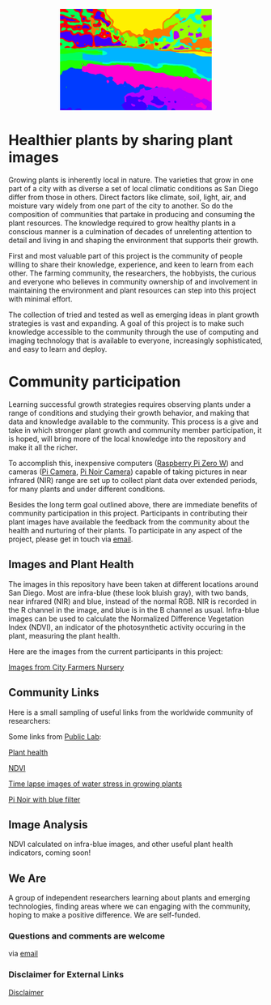 <p align="center"> 
<img src="Misc_Pics/cover.png" alt="hi" class="inline" width="300" height="200"/>
</p>


# Healthier plants by sharing plant images
Growing plants is inherently local in nature. The varieties that grow in one part of a city with as diverse a set of local climatic conditions as San Diego differ from those in others. Direct factors like climate, soil, light, air, and moisture vary widely from one part of the city to another. So do the composition of  communities that partake in producing and consuming the plant resources. The knowledge required to grow healthy plants in a conscious manner is a culmination of decades of unrelenting attention to detail and living in and shaping the environment that supports their growth.

First and most valuable part of this project is the community of people willing to share their knowledge, experience, and keen to learn from each other. The farming community, the researchers, the hobbyists, the curious and everyone who believes in community ownership of and involvement in maintaining the environment and plant resources can step into this project with minimal effort.

The collection of tried and tested as well as emerging ideas in plant growth strategies is vast and expanding. A goal of this project is to make such knowledge accessible to the community through the use of computing and imaging technology that is available to everyone, increasingly sophisticated, and easy to learn and deploy. 



# Community participation
Learning successful growth strategies  requires observing plants under a range of conditions and studying their growth behavior, and making that data and knowledge available to the community. This process is a give and take in which stronger plant growth and community member participation, it is hoped, will bring more of the local knowledge into the repository and make it all the richer.

To accomplish this, inexpensive computers ([Raspberry Pi Zero W](http://www.raspberrypi.org/products/raspberry-pi-zero-w/)) and cameras ([Pi Camera](https://www.raspberrypi.org/products/camera-module-v2/), [Pi Noir Camera](https://www.raspberrypi.org/products/pi-noir-camera-v2/))  capable of taking pictures in near infrared (NIR) range are set up to collect plant data over extended periods, for  many plants and under different conditions. 

Besides the long term goal outlined above, there are immediate benefits of community participation in this project. Participants in contributing their plant images have available the feedback from the community about the health and  nurturing of their plants. To participate in any aspect of the project, please get in touch via <span><a href="mailto:sdvegetationimaging@gmail.com"> email</a></span>. 






## Images and Plant Health
The images in this repository have been taken at different locations around San Diego. Most are infra-blue (these look bluish gray),  with two bands,  near infrared (NIR) and blue, instead of the normal RGB. NIR is recorded in the R channel in the image, and blue is in the B channel as usual. Infra-blue images can be used to calculate the Normalized Difference Vegetation Index (NDVI), an indicator of the photosynthetic activity occuring in the plant, measuring the plant health.
 
Here are the images from the current participants in this project:

[Images from City Farmers Nursery](CityFarmers)



## Community Links

Here is a small sampling of  useful links from the worldwide community of researchers:

Some links from [Public Lab](https://publiclab.org/):

 [Plant health](http://publiclab.org/tag/plant-health)
 
 [NDVI](http://publiclab.org/wiki/ndvi)

[Time lapse images of water stress in growing plants](http://publiclab.org/notes/LaPa/03-31-2016/raspberry-noir-cam-sensors-to-detect-water-stress-of-the-plants-during-their-growing)

[Pi Noir with blue filter](http://publiclab.org/notes/carolccarvalho/07-15-2016/raspberry-noir-cam-blue-filter)


## Image Analysis

NDVI calculated on infra-blue images, and other useful plant health indicators, coming soon! 

## We Are

A group of independent researchers learning about plants and emerging technologies, finding areas where we can engaging with the community, hoping to make a positive difference. We are self-funded.

### Questions and comments are welcome
via <span><a href="mailto:sdvegetationimaging@gmail.com"> email</a></span>

### Disclaimer for External Links
[Disclaimer](Disclaimer)
